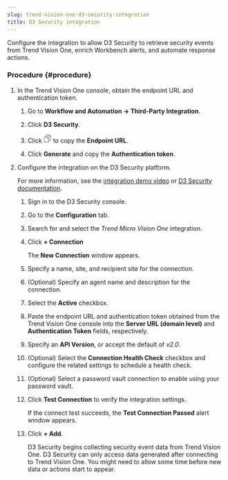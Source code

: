 ```yaml
---
slug: trend-vision-one-d3-security-integration
title: D3 Security integration
---
```


Configure the integration to allow D3 Security to retrieve security events from Trend Vision One, enrich Workbench alerts, and automate response actions.

### Procedure {#procedure}

1.  In the Trend Vision One console, obtain the endpoint URL and authentication token.

    1.  Go to **Workflow and Automation → Third-Party Integration**.

    2.  Click **D3 Security**.

    3.  Click ![](/images/dddna_summary_detection_copy=GUID-4DE35BE5-57A5-4919-BF9C-5EC95F9CA8FD=1=en-us=Low.webp) to copy the **Endpoint URL**.

    4.  Click **Generate** and copy the **Authentication token**.

2.  Configure the integration on the D3 Security platform.

    For more information, see the [integration demo video](https://youtu.be/5YBTkofvA4k) or [D3 Security documentation](https://docs.d3security.com/integration-docs/integration-docs/trend-micro-vision-one).

    1.  Sign in to the D3 Security console.

    2.  Go to the **Configuration** tab.

    3.  Search for and select the *Trend Micro Vision One* integration.

    4.  Click **+ Connection**

        The **New Connection** window appears.

    5.  Specify a name, site, and recipient site for the connection.

    6.  (Optional) Specify an agent name and description for the connection.

    7.  Select the **Active** checkbox.

    8.  Paste the endpoint URL and authentication token obtained from the Trend Vision One console into the **Server URL (domain level)** and **Authentication Token** fields, respectively.

    9.  Specify an **API Version**, or accept the default of *v2.0*.

    10. (Optional) Select the **Connection Health Check** checkbox and configure the related settings to schedule a health check.

    11. (Optional) Select a password vault connection to enable using your password vault.

    12. Click **Test Connection** to verify the integration settings.

        If the connect test succeeds, the **Test Connection Passed** alert window appears.

    13. Click **+ Add**.

        D3 Security begins collecting security event data from Trend Vision One. D3 Security can only access data generated after connecting to Trend Vision One. You might need to allow some time before new data or actions start to appear.
